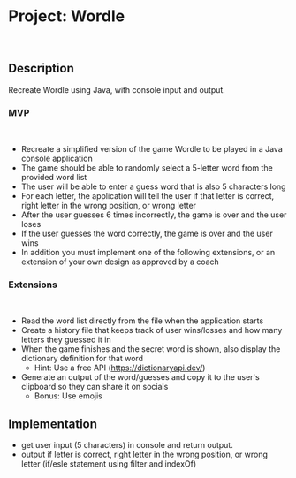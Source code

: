 # Project: Wordle

​

## Description

Recreate Wordle using Java, with console input and output.

### MVP

​

-   Recreate a simplified version of the game Wordle to be played in a Java console application
-   The game should be able to randomly select a 5-letter word from the provided word list
-   The user will be able to enter a guess word that is also 5 characters long
-   For each letter, the application will tell the user if that letter is correct, right letter in the wrong position, or wrong letter
-   After the user guesses 6 times incorrectly, the game is over and the user loses
-   If the user guesses the word correctly, the game is over and the user wins
-   In addition you must implement one of the following extensions, or an extension of your own design as approved by a coach
    ​

### Extensions

​

-   Read the word list directly from the file when the application starts
-   Create a history file that keeps track of user wins/losses and how many letters they guessed it in
-   When the game finishes and the secret word is shown, also display the dictionary definition for that word
    -   Hint: Use a free API (https://dictionaryapi.dev/)
-   Generate an output of the word/guesses and copy it to the user's clipboard so they can share it on socials
    -   Bonus: Use emojis

## Implementation

-   get user input (5 characters) in console and return output.
-   output if letter is correct, right letter in the wrong position, or wrong letter (if/esle statement using filter and indexOf)
